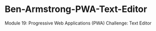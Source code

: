 # Ben-Armstrong-PWA-Text-Editor
Module 19: Progressive Web Applications (PWA) Challenge: Text Editor
